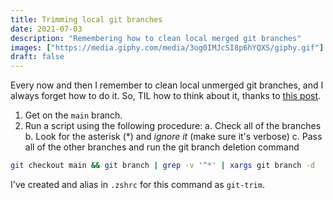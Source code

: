 ```yaml
---
title: Trimming local git branches
date: 2021-07-03
description: "Remembering how to clean local merged git branches"
images: ["https://media.giphy.com/media/3og0IMJcSI8p6hYQXS/giphy.gif"]
draft: false
---
```


Every now and then I remember to clean local unmerged git branches, and I always forget how to do it. So, TIL how to think about it, thanks to [this post](https://www.hacksparrow.com/git/delete-all-branches-except-master.html).

1. Get on the `main` branch.
2. Run a script using the following procedure:
   a. Check all of the branches
   b. Look for the asterisk (\*) and _ignore it_ (make sure it's verbose)
   c. Pass all of the other branches and run the git branch deletion command

```sh
git checkout main && git branch | grep -v '^*' | xargs git branch -d
```

I've created and alias in `.zshrc` for this command as `git-trim`.

